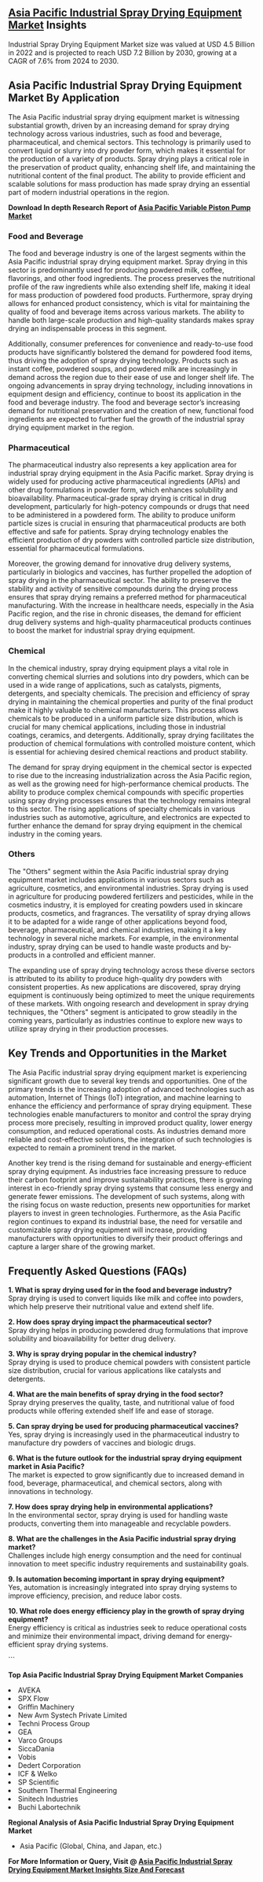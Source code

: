 <h2><a href="https://www.verifiedmarketreports.com/download-sample/?rid=478254&amp;utm_source=Github-Feb&amp;utm_medium=219" target="_blank">Asia Pacific Industrial Spray Drying Equipment Market</a> Insights</h2><p>Industrial Spray Drying Equipment Market size was valued at USD 4.5 Billion in 2022 and is projected to reach USD 7.2 Billion by 2030, growing at a CAGR of 7.6% from 2024 to 2030.</p><p><h2>Asia Pacific Industrial Spray Drying Equipment Market By Application</h2> <p>The Asia Pacific industrial spray drying equipment market is witnessing substantial growth, driven by an increasing demand for spray drying technology across various industries, such as food and beverage, pharmaceutical, and chemical sectors. This technology is primarily used to convert liquid or slurry into dry powder form, which makes it essential for the production of a variety of products. Spray drying plays a critical role in the preservation of product quality, enhancing shelf life, and maintaining the nutritional content of the final product. The ability to provide efficient and scalable solutions for mass production has made spray drying an essential part of modern industrial operations in the region. <b><p><strong>Download In depth Research Report of <a href="https://www.verifiedmarketreports.com/download-sample/?rid=236118&amp;utm_source=Pulse-Dec&amp;utm_medium=219" target="_blank">Asia Pacific Variable Piston Pump Market</a></strong></p></b></p> <h3>Food and Beverage</h3> <p>The food and beverage industry is one of the largest segments within the Asia Pacific industrial spray drying equipment market. Spray drying in this sector is predominantly used for producing powdered milk, coffee, flavorings, and other food ingredients. The process preserves the nutritional profile of the raw ingredients while also extending shelf life, making it ideal for mass production of powdered food products. Furthermore, spray drying allows for enhanced product consistency, which is vital for maintaining the quality of food and beverage items across various markets. The ability to handle both large-scale production and high-quality standards makes spray drying an indispensable process in this segment.</p> <p>Additionally, consumer preferences for convenience and ready-to-use food products have significantly bolstered the demand for powdered food items, thus driving the adoption of spray drying technology. Products such as instant coffee, powdered soups, and powdered milk are increasingly in demand across the region due to their ease of use and longer shelf life. The ongoing advancements in spray drying technology, including innovations in equipment design and efficiency, continue to boost its application in the food and beverage industry. The food and beverage sector’s increasing demand for nutritional preservation and the creation of new, functional food ingredients are expected to further fuel the growth of the industrial spray drying equipment market in the region.</p> <h3>Pharmaceutical</h3> <p>The pharmaceutical industry also represents a key application area for industrial spray drying equipment in the Asia Pacific market. Spray drying is widely used for producing active pharmaceutical ingredients (APIs) and other drug formulations in powder form, which enhances solubility and bioavailability. Pharmaceutical-grade spray drying is critical in drug development, particularly for high-potency compounds or drugs that need to be administered in a powdered form. The ability to produce uniform particle sizes is crucial in ensuring that pharmaceutical products are both effective and safe for patients. Spray drying technology enables the efficient production of dry powders with controlled particle size distribution, essential for pharmaceutical formulations.</p> <p>Moreover, the growing demand for innovative drug delivery systems, particularly in biologics and vaccines, has further propelled the adoption of spray drying in the pharmaceutical sector. The ability to preserve the stability and activity of sensitive compounds during the drying process ensures that spray drying remains a preferred method for pharmaceutical manufacturing. With the increase in healthcare needs, especially in the Asia Pacific region, and the rise in chronic diseases, the demand for efficient drug delivery systems and high-quality pharmaceutical products continues to boost the market for industrial spray drying equipment.</p> <h3>Chemical</h3> <p>In the chemical industry, spray drying equipment plays a vital role in converting chemical slurries and solutions into dry powders, which can be used in a wide range of applications, such as catalysts, pigments, detergents, and specialty chemicals. The precision and efficiency of spray drying in maintaining the chemical properties and purity of the final product make it highly valuable to chemical manufacturers. This process allows chemicals to be produced in a uniform particle size distribution, which is crucial for many chemical applications, including those in industrial coatings, ceramics, and detergents. Additionally, spray drying facilitates the production of chemical formulations with controlled moisture content, which is essential for achieving desired chemical reactions and product stability.</p> <p>The demand for spray drying equipment in the chemical sector is expected to rise due to the increasing industrialization across the Asia Pacific region, as well as the growing need for high-performance chemical products. The ability to produce complex chemical compounds with specific properties using spray drying processes ensures that the technology remains integral to this sector. The rising applications of specialty chemicals in various industries such as automotive, agriculture, and electronics are expected to further enhance the demand for spray drying equipment in the chemical industry in the coming years.</p> <h3>Others</h3> <p>The "Others" segment within the Asia Pacific industrial spray drying equipment market includes applications in various sectors such as agriculture, cosmetics, and environmental industries. Spray drying is used in agriculture for producing powdered fertilizers and pesticides, while in the cosmetics industry, it is employed for creating powders used in skincare products, cosmetics, and fragrances. The versatility of spray drying allows it to be adapted for a wide range of other applications beyond food, beverage, pharmaceutical, and chemical industries, making it a key technology in several niche markets. For example, in the environmental industry, spray drying can be used to handle waste products and by-products in a controlled and efficient manner.</p> <p>The expanding use of spray drying technology across these diverse sectors is attributed to its ability to produce high-quality dry powders with consistent properties. As new applications are discovered, spray drying equipment is continuously being optimized to meet the unique requirements of these markets. With ongoing research and development in spray drying techniques, the "Others" segment is anticipated to grow steadily in the coming years, particularly as industries continue to explore new ways to utilize spray drying in their production processes.</p> <h2>Key Trends and Opportunities in the Market</h2> <p>The Asia Pacific industrial spray drying equipment market is experiencing significant growth due to several key trends and opportunities. One of the primary trends is the increasing adoption of advanced technologies such as automation, Internet of Things (IoT) integration, and machine learning to enhance the efficiency and performance of spray drying equipment. These technologies enable manufacturers to monitor and control the spray drying process more precisely, resulting in improved product quality, lower energy consumption, and reduced operational costs. As industries demand more reliable and cost-effective solutions, the integration of such technologies is expected to remain a prominent trend in the market.</p> <p>Another key trend is the rising demand for sustainable and energy-efficient spray drying equipment. As industries face increasing pressure to reduce their carbon footprint and improve sustainability practices, there is growing interest in eco-friendly spray drying systems that consume less energy and generate fewer emissions. The development of such systems, along with the rising focus on waste reduction, presents new opportunities for market players to invest in green technologies. Furthermore, as the Asia Pacific region continues to expand its industrial base, the need for versatile and customizable spray drying equipment will increase, providing manufacturers with opportunities to diversify their product offerings and capture a larger share of the growing market.</p> <h2>Frequently Asked Questions (FAQs)</h2> <p><b>1. What is spray drying used for in the food and beverage industry?</b><br>Spray drying is used to convert liquids like milk and coffee into powders, which help preserve their nutritional value and extend shelf life.</p> <p><b>2. How does spray drying impact the pharmaceutical sector?</b><br>Spray drying helps in producing powdered drug formulations that improve solubility and bioavailability for better drug delivery.</p> <p><b>3. Why is spray drying popular in the chemical industry?</b><br>Spray drying is used to produce chemical powders with consistent particle size distribution, crucial for various applications like catalysts and detergents.</p> <p><b>4. What are the main benefits of spray drying in the food sector?</b><br>Spray drying preserves the quality, taste, and nutritional value of food products while offering extended shelf life and ease of storage.</p> <p><b>5. Can spray drying be used for producing pharmaceutical vaccines?</b><br>Yes, spray drying is increasingly used in the pharmaceutical industry to manufacture dry powders of vaccines and biologic drugs.</p> <p><b>6. What is the future outlook for the industrial spray drying equipment market in Asia Pacific?</b><br>The market is expected to grow significantly due to increased demand in food, beverage, pharmaceutical, and chemical sectors, along with innovations in technology.</p> <p><b>7. How does spray drying help in environmental applications?</b><br>In the environmental sector, spray drying is used for handling waste products, converting them into manageable and recyclable powders.</p> <p><b>8. What are the challenges in the Asia Pacific industrial spray drying market?</b><br>Challenges include high energy consumption and the need for continual innovation to meet specific industry requirements and sustainability goals.</p> <p><b>9. Is automation becoming important in spray drying equipment?</b><br>Yes, automation is increasingly integrated into spray drying systems to improve efficiency, precision, and reduce labor costs.</p> <p><b>10. What role does energy efficiency play in the growth of spray drying equipment?</b><br>Energy efficiency is critical as industries seek to reduce operational costs and minimize their environmental impact, driving demand for energy-efficient spray drying systems.</p> ```</p><p><strong>Top Asia Pacific Industrial Spray Drying Equipment Market Companies</strong></p><div data-test-id=""><p><li>AVEKA</li><li> SPX Flow</li><li> Griffin Machinery</li><li> New Avm Systech Private Limited</li><li> Techni Process Group</li><li> GEA</li><li> Varco Groups</li><li> SiccaDania</li><li> Vobis</li><li> Dedert Corporation</li><li> ICF & Welko</li><li> SP Scientific</li><li> Southern Thermal Engineering</li><li> Sinitech Industries</li><li> Buchi Labortechnik</li></p><div><strong>Regional Analysis of&nbsp;Asia Pacific Industrial Spray Drying Equipment Market</strong></div><ul><li dir="ltr"><p dir="ltr">Asia Pacific (Global, China, and Japan, etc.)</p></li></ul><p><strong>For More Information or Query, Visit @&nbsp;</strong><strong><a href="https://www.verifiedmarketreports.com/product/industrial-spray-drying-equipment-market/?utm_source=Github-Feb&amp;utm_medium=219" target="_blank">Asia Pacific Industrial Spray Drying Equipment Market Insights Size And Forecast</a></strong></p></div><h2>&nbsp;</h2><div data-test-id="">&nbsp;</div>
